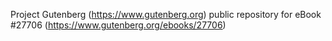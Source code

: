 Project Gutenberg (https://www.gutenberg.org) public repository for eBook #27706 (https://www.gutenberg.org/ebooks/27706)
